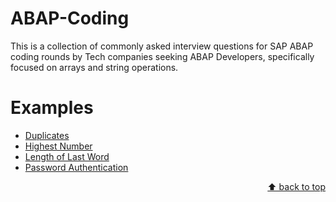 # ABAP-Coding
This is a collection of commonly asked interview questions for SAP ABAP coding rounds by Tech companies seeking ABAP Developers, specifically focused on arrays and string operations.
<a name="top"></a>

# Examples
 - [Duplicates](https://github.com/Leena0290/ABAP-Coding/blob/main/Duplicates.abap)
 - [Highest Number](https://github.com/Leena0290/ABAP-Coding/blob/main/Highest%20Number.abap)
 - [Length of Last Word](https://github.com/Leena0290/ABAP-Coding/blob/main/LengthofLastWord.abap)
 - [Password Authentication](https://github.com/Leena0290/ABAP-Coding/blob/main/PasswordAuthentication.abap)
   
<p align="right"><a href="#top">⬆️ back to top</a></p>
